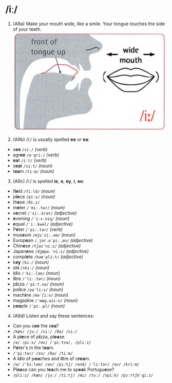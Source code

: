 # /iː/
1. (A9a) Make your mouth wide, like a smile. Your tongue touches the side of your teeth.  
![iː](https://raw.githubusercontent.com/thanhduongvs/ipa/main/images/01_nguyen-am-iː.png)

2. (A9b) /iː/ is usually spelled **ee** or **ea**:
- s**ee** `/siː/` *(verb)*
- agr**ee** `/əˈɡriː/` *(verb)*
- **ea**t `/iːt/` *(verb)*
- s**ea**t `/siːt/` *(noun)*
- t**ea**m `/tiːm/` *(noun)*

3. (A9c) /iː/ is spelled **ie**, **e**, **ey**, **i**, **eo**:
- f**ie**ld `/fiːld/` *(noun)*
- p**ie**ce `/piːs/` *(noun)*
- th**e**se `/ðiːz/`
- m**e**ter `/ˈmiː.tər/` *(noun)*
- s**e**cret `/ˈsiː.krət/` *(adjective)*
- **e**vening `/ˈiːv.nɪŋ/` *(noun)*
- **e**qual `/ˈiː.kwəl/` *(adjective)*
- P**e**ter `/ˈpiː.tər/` *(verb)*
- mus**e**um `/mjuˈziː.əm/` *(noun)*
- Europ**e**an `/ˌjʊr.əˈpiː.ən/` *(adjective)*
- Chin**e**se `/tʃaɪˈniːz/` *(adjective)*
- Japan**e**se `/dʒæpə.ˈniːz/` *(adjective)*
- compl**e**te `/kəmˈpliːt/` *(adjective)*
- k**ey** `/kiː/` *(noun)*
- sk**i** `/skiː/` *(noun)*
- k**i**lo `/ˈkiː.ləʊ/` *(noun)*
- l**i**tre `/ˈliː.tər/` *(noun)*
- p**i**zza `/ˈpiːt.sə/` *(noun)*
- pol**i**ce `/pəˈliːs/` *(noun)*
- mach**i**ne `/məˈʃiːn/` *(noun)*
- magaz**i**ne `/ˈmæɡ.əziːn/` *(noun)*
- p**eo**ple `/ˈpiː.pl/` *(noun)*

4. (A9d) Listen and say these sentences:
- Can you s**ee** the s**ea**?
- `/kæn/ /juː/ /siː/ /ðə/ /siː/`
- A p**ie**ce of p**i**zza, pl**ea**se.
- `/ə/ /piːs/ /əv/ /ˈpiːtsə/, /pliːz/`
- P**e**ter's in the t**ea**m.
- `/ˈpiːtər/ /ɪn/ /ðə/ /tiːm/`
- A k**i**lo of p**ea**ches and l**i**tre of c**rea**m.
- `/ə/ /ˈkiːləʊ/ /əv/ /piːtʃ/ /ənd/ /ˈliːtər/ /əv/ /kriːm/`
- Pl**ea**se can you t**ea**ch me to sp**ea**k Portugu**e**se?
- `/pliːz/ /kæn/ /juː/ /tiːtʃ/ /mi/ /tuː/ /spiːk/ /pɔːrtʃʊˈɡiːz/`